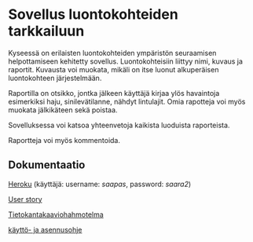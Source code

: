 # Sovellus luontokohteiden tarkkailuun

Kyseessä on erilaisten luontokohteiden ympäristön seuraamisen helpottamiseen kehitetty sovellus. Luontokohteisiin liittyy nimi, kuvaus ja raportit. Kuvausta voi muokata, mikäli on itse luonut alkuperäisen luontokohteen järjestelmään.

Raportilla on otsikko, jontka jälkeen käyttäjä kirjaa ylös havaintoja esimerkiksi haju, sinilevätilanne, nähdyt lintulajit. Omia rapotteja voi myös muokata jälkikäteen sekä poistaa.

Sovelluksessa voi katsoa yhteenvetoja kaikista luoduista raporteista.

Raportteja voi myös kommentoida. 

## Dokumentaatio

[Heroku](https://tsoha-naytteidenkerays.herokuapp.com/)
(käyttäjä: username: _saapas_, password: _saara2_)

[User story](https://github.com/olgaviho/naytteidenKerays/blob/master/documentation/userstories.md)

[Tietokantakaaviohahmotelma](https://github.com/olgaviho/naytteidenKerays/blob/master/documentation/tietokantakaavio.md)

[käyttö- ja asennusohje](https://github.com/olgaviho/naytteidenKerays/blob/master/documentation/käyttö-jaasenusohje.md)


